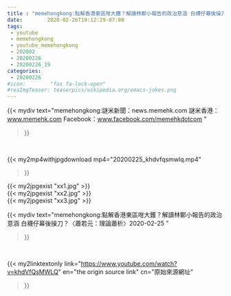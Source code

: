 ```yaml
---
title : "memehongkong:點解香港東區咁大鑊？解讀林鄭小報告的政治意涵 白襪仔幕後操刀？〈蕭若元：理論蕭析〉2020-02-25 "
date:        2020-02-26T19:12:29-07:00
tags:
 - youtube
 - memehongkong
 - youtube_memehongkong
 - 202002
 - 20200226
 - 20200226_19
categories:
 - 20200226
#icon:        "fas fa-lock-open"
#resImgTeaser: teaserpics/wikipedia.org/emacs-jokes.png
---
```


{{< mydiv text="memehongkong:謎米新聞：news.memehk.com 謎米香港： www.memehk.com Facebook：www.facebook.com/memehkdotcom "
>}}
<br>


{{< my2mp4withjpgdownload mp4="20200225_khdvfqsmwlq.mp4"
>}}

{{< my2jpgexist "xx1.jpg" >}}<br>
{{< my2jpgexist "xx2.jpg" >}}<br>
{{< my2jpgexist "xx3.jpg" >}}<br>



{{< mydiv text="memehongkong:點解香港東區咁大鑊？解讀林鄭小報告的政治意涵 白襪仔幕後操刀？〈蕭若元：理論蕭析〉2020-02-25 "
>}}
<br>

{{< my2linktextonly link="https://www.youtube.com/watch?v=khdVfQsMWLQ"
en="the origin source link" cn="原始來源網址"
>}}


<br>


